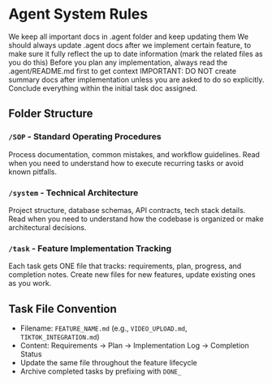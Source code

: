 # Agent System Rules
We keep all important docs in .agent folder and keep updating them
We should always update .agent docs after we implement certain feature, to make sure it fully reflect the up to date information (mark the related files as you do this)
Before you plan any implementation, always read the .agent/README.md first to get context
IMPORTANT: DO NOT create summary docs after implementation unless you are asked to do so explicitly. Conclude everything within the initial task doc assigned.

## Folder Structure

### `/SOP` - Standard Operating Procedures
Process documentation, common mistakes, and workflow guidelines. Read when you need to understand how to execute recurring tasks or avoid known pitfalls.

### `/system` - Technical Architecture
Project structure, database schemas, API contracts, tech stack details. Read when you need to understand how the codebase is organized or make architectural decisions.

### `/task` - Feature Implementation Tracking
Each task gets ONE file that tracks: requirements, plan, progress, and completion notes. Create new files for new features, update existing ones as you work.

## Task File Convention
- Filename: `FEATURE_NAME.md` (e.g., `VIDEO_UPLOAD.md`, `TIKTOK_INTEGRATION.md`)
- Content: Requirements → Plan → Implementation Log → Completion Status
- Update the same file throughout the feature lifecycle
- Archive completed tasks by prefixing with `DONE_`
